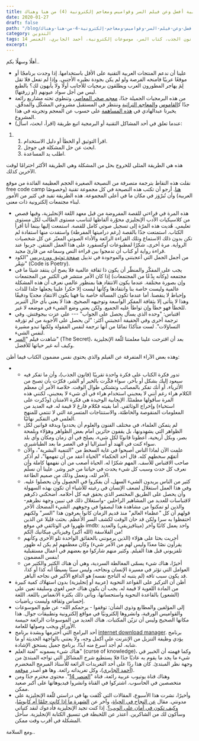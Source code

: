 ```yaml
---
title: من هنا وهناك (‎4) لمجتمعات تقنية أفضل وعن فيلم السر وقواميس ومعاجم إلكترونية
date: 2020-01-27
draft: false
path: "/blog/من-هنا-وهناك-‎4-لمجتمعات-تقنية-أفضل-وعن-فيلم-السر-وقواميس-ومعاجم-إلكترونية"
category: التدوين
tags: منتجات عربية، اقرأ، اسأل، ابحث، استماع للكتب، الكود شعر، قانون الجذب، كتاب السر، موسوعات إلكترونية، أحمد الجابري، العنصر 14
excerpt:
---
```


أهلًا وسهلًا بكم.. 

-   علينا أن ندعم المنتجات العربية التقنية على الأقل باستخدامها. إذا وجدت برنامجًا أو موقعًا عربيًا فامنحه الفرصة ولو لم يكن بجودة نظيره الأجنبي. وإذا لم تفعل فلا تقل لِمَ يهاجر المطورون العرب ويطلقون برمجيات للأجانب أولًا ولا يأبهون لك؟ بالطبع ليس من أجل سواد عيونهم (أو زرقتها).
-   من هذه البرمجيات الجميلة جدًا، [معجم صخر المعاصر](https://lexicon.alsharekh.org/)، وتنطوي تحته مشاريع رائعة جدًا ك[القاموس](https://dictionary.alsharekh.org/) و[المعاجم التراثية](https://lexicon.alsharekh.org/#/Traditional) وننتظر في المستقبل مشروعي المشكّل والمدقّق. يخبرنا عبدالهادي في [هذه المساهمة](https://io.hsoub.com/entrepreneurship/101803-%D8%B4%D8%B1%D9%83%D8%A9-%D8%B5%D8%AE%D8%B1-%D8%AA%D8%B7%D9%84%D9%82-%D8%A7%D9%84%D9%85%D8%B9%D8%AC%D9%85-%D8%A7%D9%84%D9%85%D8%B9%D8%A7%D8%B5%D8%B1-%D8%AA%D8%AC%D8%B1%D8%A8%D8%AA%D9%8A-%D9%81%D9%8A-%D8%A7%D9%84%D8%B9%D9%85%D9%84-%D8%B6%D9%85%D9%86-%D8%A7%D9%84%D9%81%D8%B1%D9%8A%D9%82) على حسوب عن المعجم وتجربته في هذا المشروع.
-   عندما تعلق في أحد المشاكل التقنية أو البرمجية اتبع طريقة (اقرأ، ابحث، اسأل): 

1.  1.  اقرأ التوثيق أو الخطأ أو دليل الاستخدام.
    2.  ابحث عن حل المشكلة في جوجل.
    3.  اطلب يد المساعدة.

هذه هي الطريقة المثلى للخروج بحل من المشكلة وهي الطريقة الأكثر احترامًا لوقت الآخرين كذلك. 

نقلت هذه النقاط بترجمة متصرفة من النصيحة الصغيرة الحجم العظيمة الفائدة من موقع free code camp [هنا](https://www.freecodecamp.org/forum/t/how-to-get-help-when-you-are-stuck-coding/19514). أرجو أن تكتب هذه النصيحة في كل مجموعة تقنية (وخصوصًا العربية) وأن تُبرْوَز في مكان ما في أعلى المجموعة. هذه الطريقة تفيد في كثير من الأمور لبناء مجتمعات إلكترونية ذات معنى.

-   هذه المرة في قراءتي للقصة المفروضة من قبل معهد اللغة الإنجليزية، وفيها قصص من كلاسيكيات الأدب الإنجليزي محوّرة ألفاظها لتناسب مستوى الطالب لكل مستوى تعليمي. هُديت هذه المرّة إلى تسجيل صوتي كامل للقصة. استمعت إليها بينما أنا أقرأ الكتاب. استمتعت جدًا بالقصة (رغم دراميتها المفرطة) واستفدت منها استفادة لم تكن بدون ذلك الاستماع وتلك القراءة الرائعة والأداء الصوتي المعبّر عن كل شخصيات الرواية. مرة أخرى، شكرًا لمطبوعات أوكسفورد على هذا العمل المتقن. جربوا عند قراءة رواية أو كتاب أن تدمجوا بين قراءة النص وسماعه من قارئ مجيد.
-   من أجمل الجمل التي أعجبتني والموجودة في تذييل [صفحة توثيق ووردبريس](https://codex.wordpress.org/) "الكود شِعْر" (Code is Poetry).
-   يجب على المفكّر والمنظّر أن يكون ذا ثقافة عالمية فلا يصح أن ينتقد شيئا ما في مجتمعه (وكأنه بِدْعًا من المجتمعات) إذا كان الأمر منتشر في الكثير من المجتمعات وإن بصورة مختلفة. عندما يكون الانتقاد هنا بمنظور عالمي نعرف أن هذه المشكلة عالمية وليست خاصة بنا وانتقادها وكأنها ليست إلا حكرا علينا يجعلها جلدا للذات وإحباط لا ينقصنا. أما عندما تكون المسألة خاصة بنا فهنا يكون الانتقاد مجديًا ودقيقًا وهذا لا يتأتى إلا بثقافة المفكر الواسعة وتوجيهه الصحيح. هذا لا يعني بأي حال التبرير للخطأ فهو خطأ وإن تواطأ عليه الجميع. ولكن يعني وضع الشيء في موضعه لا غير.
-   اقتباس: "وحده الذي يسأل يحصل على الجواب" --- علي عزت بيجوفتش. وفي ترجمة أخرى وفي الحقيقة أعجبتني أكثر: "لن يحصل على الأجوبة من لم تؤرقه التساؤلات". لست متأكدًا تمامًا من أنها ترجمة لنفس المقولة ولكنها تبدو مشيرة لنفس الشيء.
-   شاهدت فيلم "[السر](https://www.imdb.com/title/tt0846789/)" (The Secret)، بعد أن اقترحت علينا معلمتنا للّغة الإنجليزية وكيف أنه غير حياتها للأفضل.

وهذه بعض الآراء المتفرقة عن الفيلم والذي يحتوي نفس مضمون الكتاب فيما أظن: 

-   -   تدور فكرة الكتاب على فكرة واحدة تقريبًا (قانون الجذب)، وأن ما تفكر فيه سيعود إليك بشكل أو بآخر، سواء فكّرت بالخير أو الشر، فكرّت بأن تصبح من الأثرياء، أو أنك تفكر بالمصائب وتشتكي طوال الوقت. خلاصة الأمر أن معظم الكلام هراء رغم أنني لا يعجبني استخدام هراء في أي شيء لا يعجبني، لكنني هذه المرة سأقولها مطمئنًا. الإيجابية الوحيدة هي فكرة الامتنان (وذُكرت على استحياء) وإخراج الوثائقي. أما بقيته فكلام فارغ لا قيمة له. فيه العديد من المعلومات المنقوصة والخاطئة، والاستنتاجات المتسرعة التي لا تنتمي للمنهج العلمي في التفكير نهائيًا. 
    -   لم يتمكن العلماء، في مختلف الفنون والعلوم أن يحددوا وبدقة قوانين لكل الظواهر التي يشهدونها، بل يقفون حائرين أمام بعض الظواهر وهؤلاء وبلمحة بصر، وبكل أريحية، أعطونا قانونًا لكل شيء، يصلح في أي زمان ومكان وأي بلد سواء كنت في الهند أو أستراليا أو في العصر ما بعد الطباشيري. 
    -   علمت الآن لماذا الناس أصبحوا في غاية السخط من "التنمية البشرية"، والآن أتفهّم سخطهم كله. قال أحد الحكماء "الحياة أعقد من أن تفهمها"، لم أذكر صاحب الاقتباس للأسف. المهم شكرًا له. الحياة أصعب من أن نفهمها كاملة وأن نعرف كل حدث وسبب كل شيء يحدث في حياتنا من خير وشر. علينا أن نسلّم الأمر لله، ونعمل وذلك من صميم الطاعة. 
    -   كثير من الناس يريدون الشيء السهل، أن يفكروا في الحصول وأن يحصلوا عليه. وفي هذا العمل استغلال لضعف الإنسان في رغبته للأشياء أن تكون بهذه السهولة وأن يحصل على الطريق المختصر الذي يحقق فيه كل أحلامه. أضحكني ذكرهم لاقتباسات للعديد من المشاهير الراحلين -واستغلال ذلك في تبيين وجهة نظرهم- والذين لو تمكنوا من مشاهدة هذا لبصقوا في وجوههم. الشيء المضحك الآخر قولهم أن كل "عظماء العالم" منذ قديم الزمان كانوا يعرفون هذا "السر" ولكنهم احتفظوا به سرا ولكن قد حان الوقت لكشف السر الأعظم. بحثت قليلا عن الذين ظهروا في الوثائقي في موقع imdb: واحد يعمل كاتبًا وآخر (ميتافيزيقي) والعديد من الفلاسفة (الله أكبر) وفيزيائي ميكانيك الكم!
    -   أجريت بحثا على هؤلاء (الذين يرمونني بالحقائق الواحدة تلو الأخرى وكأنهم يقرأون نصًا معدًا وليس لهم من الأمر شيء) وكان معظمهم لم يكن له ظهور تلفزيوني قبل هذا الفيلم. وكثير منهم شاركوا مع بعضهم في أعمال مستقبلية بنفس المضمون! 
    -   أخيرًا، هناك شيء يسمّى المغالطة السردية، وهي أن هناك الكثير والكثير من العوامل التي تؤثر في مسيرة الإنسان ونجاحه، وليس سببًا بسيطًا أنه كذا أو كذا، قد يكون سبب تافه (لم يتنبه له الناجح نفسه) هو الدافع الأكبر في نجاحه الباهر.
-   أظن أن التركيز على القواعد النحوية (عربية أو إنجليزية) بدون استهلاك كمية كبيرة من المادة اللغوية لا قيمة له. يجب أن يكون هناك حس لغوي وسليقة تعين على (الشعور) بالقاعدة النحوية واستحسانها، ويأتي ذلك بكثرة الانغماس باللغة. اللغة إحساس وثقافة وليست رياضيات.
-   إلى المؤلفين والمطابع وذوي الشأن: توقفوا - يرحمكم الله- عن طبع الموسوعات والقواميس الورقية، وانشروها إلكترونيًا في مواقع إلكترونية وتطبيقات جوال. هذا مكانها الصحيح وليس أن تزيّن المكتبات. هناك العديد من الموسوعات الرائعة حبيسة الأوراق ويجب وصولها للعامة.
-   أحد البرامج التي أحترمها وبشدة برنامج [internet download manager](https://www.internetdownloadmanager.com/). برنامج يؤدي وظيفة التنزيل من الإنترنت على أكمل وجه، ولا يعتني بالواجهة الحديثة أو ما شابه. لم أجد أسرع منه أبدًا. برنامج جميل يستحق الإشادة.
-   هناك شيء يسمونه "لعنة العلم" (curse of knowledge)، وكما فهمته أن الخبير في شيء ما يجد ما يقوم به عاديًا جدًا فلا يستطيع شرح المشاكل التي تواجه المبتدئ من وجهة نظر المبتدئ. كان هذا ردًا على أحد التغريدات الرائعة للأستاذ المبرمج المخضرم ([أحمد الجابري](https://twitter.com/ahmed_aljabri))، وكل تغريداته رائعة. وها هو أصدر [موقعه](http://www.sifr1.com/).
-   وهناك قناة يوتيوب عربية رائعة، قناة "[العنصر 14](https://www.youtube.com/channel/UCJdRnkpO-mvBq5VyE9n0scw)". محتوى محترم جدًا ومن متخصصين في الحاسوب. اشتركوا في القناة وانشروا فيديوهاتها على أكبر صعيد ممكن.
-   وأخيرًا، نشرت هذا الأسبوع، المقالات التي كُلفت بها في دراستي للّغة الإنجليزية على مدونتي. مقال [عن النجاح في الحياة](http://watheq.xyz/post.php?p_id=66)، وآخر عن [الشهرة ما إذا كانت حلمًا أم كابوسًا](http://watheq.xyz/post.php?p_id=67)، و[كيف تكون في أمان على الويب؟](http://watheq.xyz/post.php?p_id=68). إذا كنت تجيد الإنجليزية فأدعوك لنقد كتباتي وسأكون لك من الشاكرين. أعتذر عن اللخبطة في تنسيق الكتابة الإنجليزية. سأحل المشكلة في أقرب وقت ممكن.

ومع السلامة..
